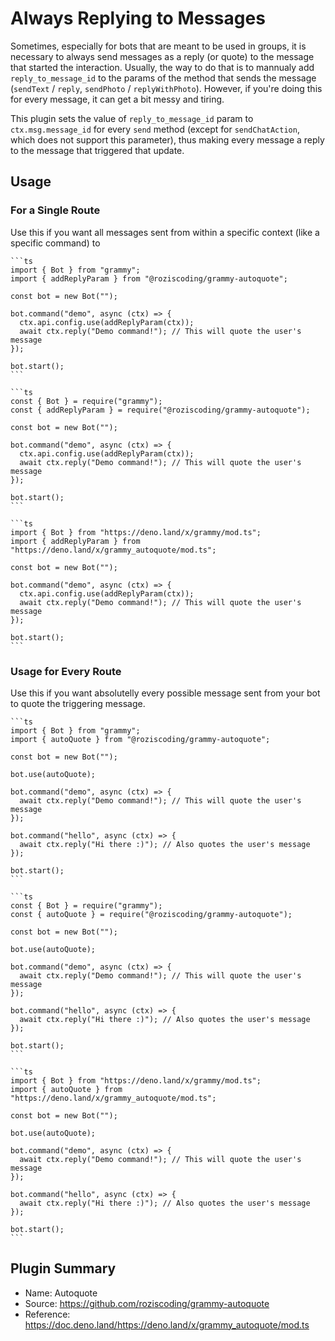 # Always Replying to Messages

Sometimes, especially for bots that are meant to be used in groups, it is necessary to always send messages as a reply (or quote) to the message that started the interaction.
Usually, the way to do that is to mannualy add `reply_to_message_id` to the params of the method that sends the message (`sendText` / `reply`, `sendPhoto` / `replyWithPhoto`).
However, if you're doing this for every message, it can get a bit messy and tiring.

This plugin sets the value of `reply_to_message_id` param to `ctx.msg.message_id` for every `send` method (except for `sendChatAction`, which does not support this parameter), thus making every message a reply to the message that triggered that update.

## Usage

### For a Single Route

Use this if you want all messages sent from within a specific context (like a specific command) to

<CodeGroup>
  <CodeGroupItem title="TypeScript" active>

    ```ts
    import { Bot } from "grammy";
    import { addReplyParam } from "@roziscoding/grammy-autoquote";

    const bot = new Bot("");

    bot.command("demo", async (ctx) => {
      ctx.api.config.use(addReplyParam(ctx));
      await ctx.reply("Demo command!"); // This will quote the user's message
    });

    bot.start();
    ```

  </CodeGroupItem>
  <CodeGroupItem title="JavaScript">

    ```ts
    const { Bot } = require("grammy");
    const { addReplyParam } = require("@roziscoding/grammy-autoquote");

    const bot = new Bot("");

    bot.command("demo", async (ctx) => {
      ctx.api.config.use(addReplyParam(ctx));
      await ctx.reply("Demo command!"); // This will quote the user's message
    });

    bot.start();
    ```

  </CodeGroupItem>
  <CodeGroupItem title="Deno">

    ```ts
    import { Bot } from "https://deno.land/x/grammy/mod.ts";
    import { addReplyParam } from "https://deno.land/x/grammy_autoquote/mod.ts";

    const bot = new Bot("");

    bot.command("demo", async (ctx) => {
      ctx.api.config.use(addReplyParam(ctx));
      await ctx.reply("Demo command!"); // This will quote the user's message
    });

    bot.start();
    ```

  </CodeGroupItem>
</CodeGroup>

### Usage for Every Route

Use this if you want absolutelly every possible message sent from your bot to quote the triggering message.

<CodeGroup>
  <CodeGroupItem title="TypeScript" active>

    ```ts
    import { Bot } from "grammy";
    import { autoQuote } from "@roziscoding/grammy-autoquote";
    
    const bot = new Bot("");
    
    bot.use(autoQuote);
    
    bot.command("demo", async (ctx) => {
      await ctx.reply("Demo command!"); // This will quote the user's message
    });
    
    bot.command("hello", async (ctx) => {
      await ctx.reply("Hi there :)"); // Also quotes the user's message
    });
    
    bot.start();
    ```

  </CodeGroupItem>
  <CodeGroupItem title="JavaScript">

    ```ts
    const { Bot } = require("grammy");
    const { autoQuote } = require("@roziscoding/grammy-autoquote");
    
    const bot = new Bot("");
    
    bot.use(autoQuote);
    
    bot.command("demo", async (ctx) => {
      await ctx.reply("Demo command!"); // This will quote the user's message
    });
    
    bot.command("hello", async (ctx) => {
      await ctx.reply("Hi there :)"); // Also quotes the user's message
    });
    
    bot.start();
    ```

  </CodeGroupItem>
  <CodeGroupItem title="Deno">

    ```ts
    import { Bot } from "https://deno.land/x/grammy/mod.ts";
    import { autoQuote } from "https://deno.land/x/grammy_autoquote/mod.ts";
    
    const bot = new Bot("");
    
    bot.use(autoQuote);
    
    bot.command("demo", async (ctx) => {
      await ctx.reply("Demo command!"); // This will quote the user's message
    });
    
    bot.command("hello", async (ctx) => {
      await ctx.reply("Hi there :)"); // Also quotes the user's message
    });
    
    bot.start();
    ```

  </CodeGroupItem>
</CodeGroup>

## Plugin Summary

- Name: Autoquote
- Source: <https://github.com/roziscoding/grammy-autoquote>
- Reference: <https://doc.deno.land/https://deno.land/x/grammy_autoquote/mod.ts>
